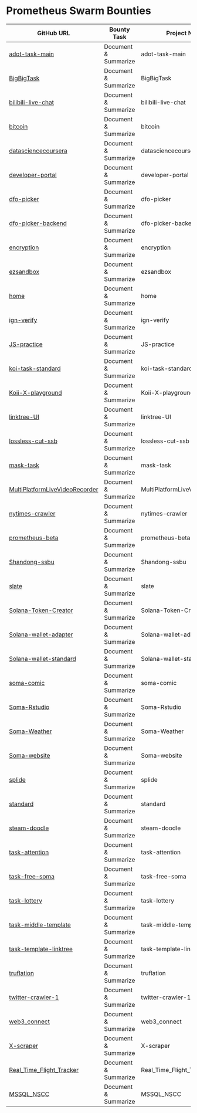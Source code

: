 # Prometheus Swarm Bounties

| GitHub URL | Bounty Task | Project Name | Description | Bounty Amount | Bounty Type | Transaction Hash | Status |
|------------|------------|--------------|-------------|---------------|-------------|------------------|-------|
|[adot-task-main](https://github.com/somali0128/adot-task-main)|Document & Summarize|adot-task-main|Document and summarize the adot-task-main repository|39|usdc|4eb60ef7c6d240be96f40b17fe06940a|In Progress|
|[BigBigTask](https://github.com/somali0128/BigBigTask)|Document & Summarize|BigBigTask|Document and summarize the BigBigTask repository|28|usdc|42db42016aac4ccca46476ab28c7b313|In Progress|
|[bilibili-live-chat](https://github.com/somali0128/bilibili-live-chat)|Document & Summarize|bilibili-live-chat|Document and summarize the bilibili-live-chat repository|44|usdc|586b5ea64bd04d40b9f23575ea999a43|In Progress|
|[bitcoin](https://github.com/somali0128/bitcoin)|Document & Summarize|bitcoin|Document and summarize the bitcoin repository|23|usdc|e0f0a6dd896245948086e850d508bfd9|In Progress|
|[datasciencecoursera](https://github.com/somali0128/datasciencecoursera)|Document & Summarize|datasciencecoursera|Document and summarize the datasciencecoursera repository|36|usdc|940b1dde2ed54da793a8834eee3bb677|In Progress|
|[developer-portal](https://github.com/somali0128/developer-portal)|Document & Summarize|developer-portal|Document and summarize the developer-portal repository|40|usdc|796a35623ee84c08a1d543933de1acb5|In Progress|
|[dfo-picker](https://github.com/somali0128/dfo-picker)|Document & Summarize|dfo-picker|Document and summarize the dfo-picker repository|15|usdc|d64e4e492bb44a3191a25a486b81781f|In Progress|
|[dfo-picker-backend](https://github.com/somali0128/dfo-picker-backend)|Document & Summarize|dfo-picker-backend|Document and summarize the dfo-picker-backend repository|43|usdc|1647d66b10e24fc4a49c595b60b7fc23|In Progress|
|[encryption](https://github.com/somali0128/encryption)|Document & Summarize|encryption|Document and summarize the encryption repository|48|usdc|47c7f4103a264a979dc35ffc77798b15|In Progress|
|[ezsandbox](https://github.com/somali0128/ezsandbox)|Document & Summarize|ezsandbox|Document and summarize the ezsandbox repository|23|usdc|c3761bc581594a85a455014632cb2cdc|In Progress|
|[home](https://github.com/somali0128/home)|Document & Summarize|home|Document and summarize the home repository|43|usdc|bac492f969434890b5691fb6b81a6757|In Progress|
|[ign-verify](https://github.com/somali0128/ign-verify)|Document & Summarize|ign-verify|Document and summarize the ign-verify repository|38|usdc|6950af0daec64801921791738b7b93c2|In Progress|
|[JS-practice](https://github.com/somali0128/JS-practice)|Document & Summarize|JS-practice|Document and summarize the JS-practice repository|14|usdc|4b4bed41399d4cfbae97cd1237e48b46|In Progress|
|[koi-task-standard](https://github.com/somali0128/koi-task-standard)|Document & Summarize|koi-task-standard|Document and summarize the koi-task-standard repository|6|usdc|53aaec37382846398c70be774aad0d9b|In Progress|
|[Koii-X-playground](https://github.com/somali0128/Koii-X-playground)|Document & Summarize|Koii-X-playground|Document and summarize the Koii-X-playground repository|1|usdc|383e24cf2d7c442db4f3bccef6068e2f|In Progress|
|[linktree-UI](https://github.com/somali0128/linktree-UI)|Document & Summarize|linktree-UI|Document and summarize the linktree-UI repository|18|usdc|fd08b64abc4d4a8cbf6f5be898d66449|In Progress|
|[lossless-cut-ssb](https://github.com/somali0128/lossless-cut-ssb)|Document & Summarize|lossless-cut-ssb|Document and summarize the lossless-cut-ssb repository|3|usdc|45f3375a751347658da37b5d7608c13e|In Progress|
|[mask-task](https://github.com/somali0128/mask-task)|Document & Summarize|mask-task|Document and summarize the mask-task repository|46|usdc|366dd66ff2a4482db6780e230f3c6b51|In Progress|
|[MultiPlatformLiveVideoRecorder](https://github.com/somali0128/MultiPlatformLiveVideoRecorder)|Document & Summarize|MultiPlatformLiveVideoRecorder|Document and summarize the MultiPlatformLiveVideoRecorder repository|7|usdc|ca3598774f104efab96b85d325485478|In Progress|
|[nytimes-crawler](https://github.com/somali0128/nytimes-crawler)|Document & Summarize|nytimes-crawler|Document and summarize the nytimes-crawler repository|17|usdc|bdcb2bb041ec475eb17e54ccc767c102|In Progress|
|[prometheus-beta](https://github.com/somali0128/prometheus-beta)|Document & Summarize|prometheus-beta|Document and summarize the prometheus-beta repository|30|usdc|01851635bf77464fb08d2b5a33b30461|In Progress|
|[Shandong-ssbu](https://github.com/somali0128/Shandong-ssbu)|Document & Summarize|Shandong-ssbu|Document and summarize the Shandong-ssbu repository|48|usdc|cd9cd808186f459ea5db980a9812577e|In Progress|
|[slate](https://github.com/somali0128/slate)|Document & Summarize|slate|Document and summarize the slate repository|19|usdc|912c540c70ea45f8a653e57146a54842|In Progress|
|[Solana-Token-Creator](https://github.com/somali0128/Solana-Token-Creator)|Document & Summarize|Solana-Token-Creator|Document and summarize the Solana-Token-Creator repository|47|usdc|cc9ab76b6f0846a994568720f55910ba|In Progress|
|[Solana-wallet-adapter](https://github.com/somali0128/Solana-wallet-adapter)|Document & Summarize|Solana-wallet-adapter|Document and summarize the Solana-wallet-adapter repository|16|usdc|912f79f3b84d4ec4bfa7afcf557e24fa|In Progress|
|[Solana-wallet-standard](https://github.com/somali0128/Solana-wallet-standard)|Document & Summarize|Solana-wallet-standard|Document and summarize the Solana-wallet-standard repository|29|usdc|10f1ce0da4514b918219b20e32963bc5|In Progress|
|[soma-comic](https://github.com/somali0128/soma-comic)|Document & Summarize|soma-comic|Document and summarize the soma-comic repository|39|usdc|1f7ab92efc77494a9a964b21006a9244|In Progress|
|[Soma-Rstudio](https://github.com/somali0128/Soma-Rstudio)|Document & Summarize|Soma-Rstudio|Document and summarize the Soma-Rstudio repository|25|usdc|569d5d5651f84f44b62af0ba25b64603|In Progress|
|[Soma-Weather](https://github.com/somali0128/Soma-Weather)|Document & Summarize|Soma-Weather|Document and summarize the Soma-Weather repository|20|usdc|e732c6f53e9d4fd7b68517c0c5ab8f5d|In Progress|
|[Soma-website](https://github.com/somali0128/Soma-website)|Document & Summarize|Soma-website|Document and summarize the Soma-website repository|48|usdc|ec27d8185cc544f292bff08b1dea9179|In Progress|
|[splide](https://github.com/somali0128/splide)|Document & Summarize|splide|Document and summarize the splide repository|24|usdc|816328f45f894f109bd6563f338d1dd3|In Progress|
|[standard](https://github.com/somali0128/standard)|Document & Summarize|standard|Document and summarize the standard repository|27|usdc|6760e45f345f415d813dd6637c022077|In Progress|
|[steam-doodle](https://github.com/somali0128/steam-doodle)|Document & Summarize|steam-doodle|Document and summarize the steam-doodle repository|50|usdc|13de9f6c43cd4300a073c54c8206751c|In Progress|
|[task-attention](https://github.com/somali0128/task-attention)|Document & Summarize|task-attention|Document and summarize the task-attention repository|25|usdc|70790c1caaeb45f9baa3b41c083e7860|In Progress|
|[task-free-soma](https://github.com/somali0128/task-free-soma)|Document & Summarize|task-free-soma|Document and summarize the task-free-soma repository|39|usdc|16bddac88a354c009aaab63b0a137ec4|In Progress|
|[task-lottery](https://github.com/somali0128/task-lottery)|Document & Summarize|task-lottery|Document and summarize the task-lottery repository|10|usdc|1f715b1513b54ddeb5d99dabc8a0fc94|In Progress|
|[task-middle-template](https://github.com/somali0128/task-middle-template)|Document & Summarize|task-middle-template|Document and summarize the task-middle-template repository|50|usdc|36e7bd42f4c84dd38e5195fca3fb3fed|In Progress|
|[task-template-linktree](https://github.com/somali0128/task-template-linktree)|Document & Summarize|task-template-linktree|Document and summarize the task-template-linktree repository|4|usdc|9f973cab1057441a865fc174bbb33d94|In Progress|
|[truflation](https://github.com/somali0128/truflation)|Document & Summarize|truflation|Document and summarize the truflation repository|18|usdc|558087f4ac1445dfabfbf55152037b5a|In Progress|
|[twitter-crawler-1](https://github.com/somali0128/twitter-crawler-1)|Document & Summarize|twitter-crawler-1|Document and summarize the twitter-crawler-1 repository|32|usdc|a7910a7a857c4a07af4c485e5ab8dbfe|In Progress|
|[web3_connect](https://github.com/somali0128/web3_connect)|Document & Summarize|web3_connect|Document and summarize the web3_connect repository|28|usdc|f5af3177a1194fdfb56f0cc116a21f5f|In Progress|
|[X-scraper](https://github.com/somali0128/X-scraper)|Document & Summarize|X-scraper|Document and summarize the X-scraper repository|33|usdc|f2642718ba0945579e1556d2f63c6714|In Progress|
| [Real_Time_Flight_Tracker](https://github.com/DevTaehong/Real_Time_Flight_Tracker) | Document & Summarize | Real_Time_Flight_Tracker | Hehehe | 0.05 | usdc | 0x6acd5f45e40951bd2495717894879b68e0ab82db35399bb41b7cce452a43d427 | In Progress |
| [MSSQL_NSCC](https://github.com/DevTaehong/MSSQL_NSCC) | Document & Summarize | MSSQL_NSCC | N/A | 0.007 | usdc | 0xf114b62c55bfd57c887f5fdf435f3523702c90bcb015a8c62fb7e0de57add3ea | In Progress |
